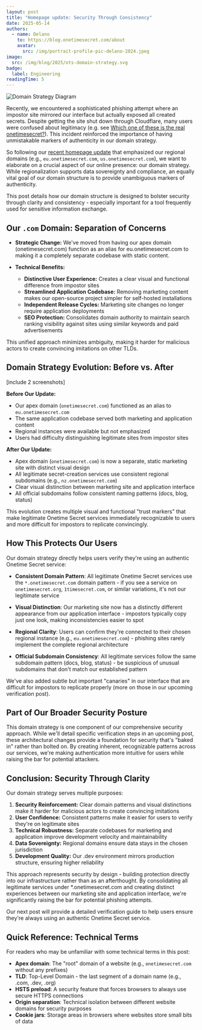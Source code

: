 ```yaml
---
layout: post
title: "Homepage update: Security Through Consistency"
date: 2025-05-14
authors:
  - name: Delano
    to: https://blog.onetimesecret.com/about
    avatar:
      src: /img/portrait-profile-pic-delano-2024.jpeg
image:
  src: /img/blog/2025/ots-domain-strategy.svg
badge:
  label: Engineering
readingTime: 5
---
```


![Domain Strategy Diagram](/img/blog/2025/ots-domain-strategy.svg)

Recently, we encountered a sophisticated phishing attempt where an impostor site mirrored our interface but actually exposed all created secrets. Despite getting the site shut down through Cloudflare, many users were confused about legitimacy (e.g. see [Which one of these is the real onetimesecret?](https://github.com/onetimesecret/onetimesecret/issues/1233)). This incident reinforced the importance of having unmistakable markers of authenticity in our domain strategy.

So following our [recent homepage update](/content/posts/2025-05-05-homepage-update-going-regional) that emphasized our regional domains (e.g., `eu.onetimesecret.com`, `us.onetimesecret.com`), we want to elaborate on a crucial aspect of our online presence: our domain strategy. While regionalization supports data sovereignty and compliance, an equally vital goal of our domain structure is to provide unambiguous markers of authenticity.

This post details how our domain structure is designed to bolster security through clarity and consistency - especially important for a tool frequently used for sensitive information exchange.


## Our `.com` Domain: Separation of Concerns

* **Strategic Change:** We've moved from having our apex domain (onetimesecret.com) function as an alias for eu.onetimesecret.com to making it a completely separate codebase with static content.

* **Technical Benefits:**
  * **Distinctive User Experience:** Creates a clear visual and functional difference from impostor sites
  * **Streamlined Application Codebase:** Removing marketing content makes our open-source project simpler for self-hosted installations
  * **Independent Release Cycles:** Marketing site changes no longer require application deployments
  * **SEO Protection:** Consolidates domain authority to maintain search ranking visibility against sites using similar keywords and paid advertisements

This unified approach minimizes ambiguity, making it harder for malicious actors to create convincing imitations on other TLDs.


## Domain Strategy Evolution: Before vs. After

[include 2 screenshots]

**Before Our Update:**
- Our apex domain (`onetimesecret.com`) functioned as an alias to `eu.onetimesecret.com`
- The same application codebase served both marketing and application content
- Regional instances were available but not emphasized
- Users had difficulty distinguishing legitimate sites from impostor sites

**After Our Update:**
- Apex domain (`onetimesecret.com`) is now a separate, static marketing site with distinct visual design
- All legitimate secret-creation services use consistent regional subdomains (e.g., `nz.onetimesecret.com`)
- Clear visual distinction between marketing site and application interface
- All official subdomains follow consistent naming patterns (docs, blog, status)

This evolution creates multiple visual and functional "trust markers" that make legitimate Onetime Secret services immediately recognizable to users and more difficult for impostors to replicate convincingly.


## How This Protects Our Users

Our domain strategy directly helps users verify they're using an authentic Onetime Secret service:

* **Consistent Domain Pattern**: All legitimate Onetime Secret services use the `*.onetimesecret.com` domain pattern - if you see a service on `onetimesecret.org`, `1timesecret.com`, or similar variations, it's not our legitimate service
  
* **Visual Distinction**: Our marketing site now has a distinctly different appearance from our application interface - impostors typically copy just one look, making inconsistencies easier to spot

* **Regional Clarity**: Users can confirm they're connected to their chosen regional instance (e.g., `eu.onetimesecret.com`) - phishing sites rarely implement the complete regional architecture

* **Official Subdomain Consistency**: All legitimate services follow the same subdomain pattern (docs, blog, status) - be suspicious of unusual subdomains that don't match our established pattern

We've also added subtle but important "canaries" in our interface that are difficult for impostors to replicate properly (more on those in our upcoming verification post).


## Part of Our Broader Security Posture

This domain strategy is one component of our comprehensive security approach. While we'll detail specific verification steps in an upcoming post, these architectural changes provide a foundation for security that's "baked in" rather than bolted on. By creating inherent, recognizable patterns across our services, we're making authentication more intuitive for users while raising the bar for potential attackers.

## Conclusion: Security Through Clarity

Our domain strategy serves multiple purposes:

1. **Security Reinforcement:** Clear domain patterns and visual distinctions make it harder for malicious actors to create convincing imitations
2. **User Confidence:** Consistent patterns make it easier for users to verify they're on legitimate sites
4. **Technical Robustness:** Separate codebases for marketing and application improve development velocity and maintainability
3. **Data Sovereignty:** Regional domains ensure data stays in the chosen jurisdiction
5. **Development Quality:** Our .dev environment mirrors production structure, ensuring higher reliability

This approach represents security by design - building protection directly into our infrastructure rather than as an afterthought. By consolidating all legitimate services under *.onetimesecret.com and creating distinct experiences between our marketing site and application interface, we're significantly raising the bar for potential phishing attempts.

Our next post will provide a detailed verification guide to help users ensure they're always using an authentic Onetime Secret service.




## Quick Reference: Technical Terms

For readers who may be unfamiliar with some technical terms in this post:

* **Apex domain**: The "root" domain of a website (e.g., `onetimesecret.com` without any prefixes)
* **TLD**: Top-Level Domain - the last segment of a domain name (e.g., .com, .dev, .org)
* **HSTS preload**: A security feature that forces browsers to always use secure HTTPS connections
* **Origin separation**: Technical isolation between different website domains for security purposes
* **Cookie jars**: Storage areas in browsers where websites store small bits of data
